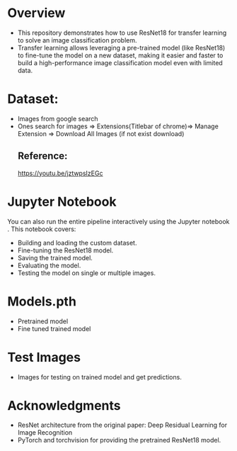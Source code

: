 # Overview
- This repository demonstrates how to use ResNet18 for transfer learning to solve an image classification problem.
- Transfer learning allows leveraging a pre-trained model (like ResNet18) to fine-tune the model on a new dataset, making it easier and faster to build a high-performance image classification model even with limited data.

# Dataset:
- Images from google search
- Ones search for images => Extensions(Titlebar of chrome)=> Manage Extension => Download All Images (if not exist download)
  ## Reference:
  https://youtu.be/jztwpsIzEGc

# Jupyter Notebook
You can also run the entire pipeline interactively using the Jupyter notebook . This notebook covers:
- Building and loading the custom dataset.
- Fine-tuning the ResNet18 model.
- Saving the trained model.
- Evaluating the model.
- Testing the model on single or multiple images.

# Models.pth
- Pretrained model
- Fine tuned trained model

# Test Images
- Images for testing on trained model and get predictions.

# Acknowledgments
- ResNet architecture from the original paper: Deep Residual Learning for Image Recognition
- PyTorch and torchvision for providing the pretrained ResNet18 model.
